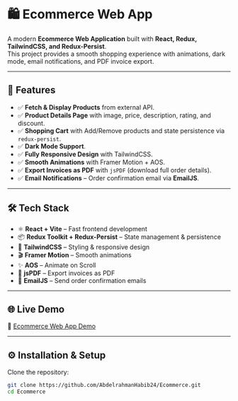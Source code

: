 # 🛍️ Ecommerce Web App

A modern **Ecommerce Web Application** built with **React, Redux, TailwindCSS, and Redux-Persist**.  
This project provides a smooth shopping experience with animations, dark mode, email notifications, and PDF invoice export.

---

## 🚀 Features

- ✅ **Fetch & Display Products** from external API.  
- ✅ **Product Details Page** with image, price, description, rating, and discount.  
- ✅ **Shopping Cart** with Add/Remove products and state persistence via `redux-persist`.  
- ✅ **Dark Mode Support**.  
- ✅ **Fully Responsive Design** with TailwindCSS.  
- ✅ **Smooth Animations** with Framer Motion + AOS.  
- ✅ **Export Invoices as PDF**  with `jsPDF` (download full order details).  
- ✅ **Email Notifications** – Order confirmation email via **EmailJS**.  

---

## 🛠️ Tech Stack

- ⚛ **React + Vite** – Fast frontend development  
- 📦 **Redux Toolkit + Redux-Persist** – State management & persistence  
- 🎨 **TailwindCSS** – Styling & responsive design  
- 🎬 **Framer Motion** – Smooth animations  
- ✨ **AOS** – Animate on Scroll  
- 📄 **jsPDF** – Export invoices as PDF  
- 📧 **EmailJS** – Send order confirmation emails  

---

## 🌐 Live Demo  

🔗 [Ecommerce Web App Demo](https://ecommerce128.netlify.app/)  

---

## ⚙️ Installation & Setup

Clone the repository:

```bash
git clone https://github.com/AbdelrahmanHabib24/Ecommerce.git
cd Ecommerce

